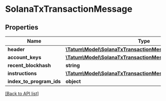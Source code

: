 # SolanaTxTransactionMessage

## Properties

Name | Type | Description | Notes
------------ | ------------- | ------------- | -------------
**header** | [**\Tatum\Model\SolanaTxTransactionMessageHeader**](SolanaTxTransactionMessageHeader.md) |  | [optional]
**account_keys** | [**\Tatum\Model\SolanaTxTransactionMessageAccountKeysInner[]**](SolanaTxTransactionMessageAccountKeysInner.md) |  | [optional]
**recent_blockhash** | **string** |  | [optional]
**instructions** | [**\Tatum\Model\SolanaTxTransactionMessageInstructionsInner[]**](SolanaTxTransactionMessageInstructionsInner.md) |  | [optional]
**index_to_program_ids** | **object** |  | [optional]

[[Back to API list]](../../README.md#api-endpoints)
